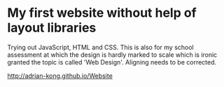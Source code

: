 # My first website without help of layout libraries
Trying out JavaScript, HTML and CSS. This is also for my school assessment at which the design is hardly marked to scale which is ironic granted the topic is called 'Web Design'. Aligning needs to be corrected.


http://adrian-kong.github.io/Website


